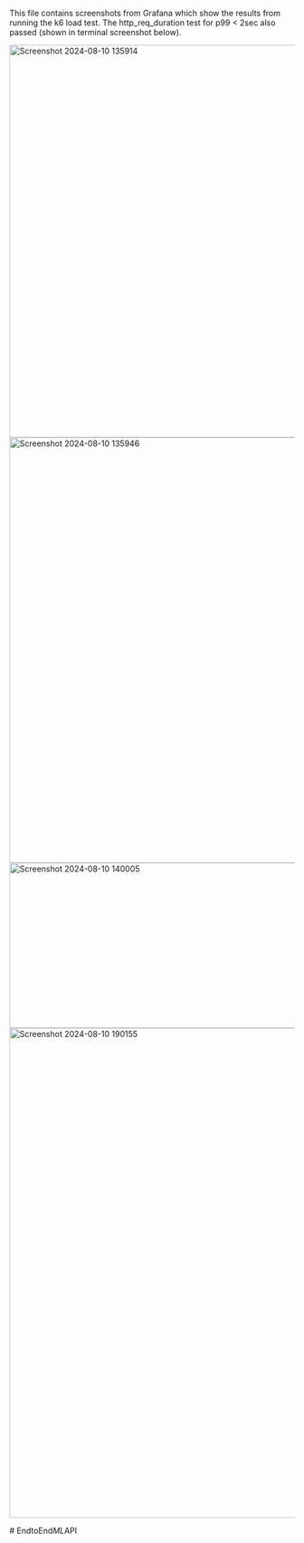 This file contains screenshots from Grafana which show the results from running the k6 load test. The http_req_duration test for p99 < 2sec also passed (shown in terminal screenshot below).


<img width="1535" height="694" alt="Screenshot 2024-08-10 135914" src="https://github.com/user-attachments/assets/4a205325-bc09-4f9e-b8b4-34fcc4b77f2d" />

<img width="1497" height="752" alt="Screenshot 2024-08-10 135946" src="https://github.com/user-attachments/assets/2d27dda1-694f-4f48-892a-69417841fb33" />

<img width="1532" height="292" alt="Screenshot 2024-08-10 140005" src="https://github.com/user-attachments/assets/1cc53185-bb2a-498d-8c50-1f2c456e2a78" />

<img width="1500" height="866" alt="Screenshot 2024-08-10 190155" src="https://github.com/user-attachments/assets/aa2525d8-2dd3-4ac1-929c-39e19533dacf" />

#   E n d t o E n d _ M L _ A P I 
 
 
